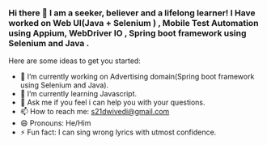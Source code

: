 ### Hi there 👋 I am a seeker, believer and a lifelong learner! I Have worked on Web UI(Java + Selenium ) , Mobile Test Automation using Appium, WebDriver IO , Spring boot framework using Selenium and Java .


Here are some ideas to get you started:

- 🔭 I’m currently working on Advertising domain(Spring boot framework using Selenium and Java).
- 🌱 I’m currently learning Javascript.
- 💬 Ask me if you feel i can help you with your questions.
- 📫 How to reach me: s21dwivedi@gmail.com
- 😄 Pronouns: He/Him
- ⚡ Fun fact: I can sing wrong lyrics with utmost confidence.

